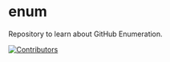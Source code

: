 # enum
Repository to learn about GitHub Enumeration.






















































[![Contributors](https://img.shields.io/badge/Contributors-3-brightgreen)](https://github.com/EurydiceCorp/enum/graphs/contributors)
